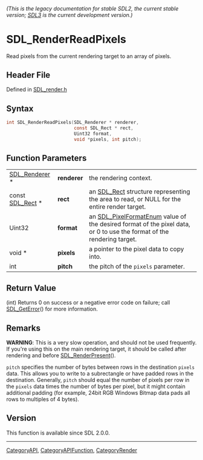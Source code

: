 ###### (This is the legacy documentation for stable SDL2, the current stable version; [SDL3](https://wiki.libsdl.org/SDL3/) is the current development version.)
# SDL_RenderReadPixels

Read pixels from the current rendering target to an array of pixels.

## Header File

Defined in [SDL_render.h](https://github.com/libsdl-org/SDL/blob/SDL2/include/SDL_render.h)

## Syntax

```c
int SDL_RenderReadPixels(SDL_Renderer * renderer,
                         const SDL_Rect * rect,
                         Uint32 format,
                         void *pixels, int pitch);
```

## Function Parameters

|                                |              |                                                                                                                                              |
| ------------------------------ | ------------ | -------------------------------------------------------------------------------------------------------------------------------------------- |
| [SDL_Renderer](SDL_Renderer) * | **renderer** | the rendering context.                                                                                                                       |
| const [SDL_Rect](SDL_Rect) *   | **rect**     | an [SDL_Rect](SDL_Rect) structure representing the area to read, or NULL for the entire render target.                                       |
| Uint32                         | **format**   | an [SDL_PixelFormatEnum](SDL_PixelFormatEnum) value of the desired format of the pixel data, or 0 to use the format of the rendering target. |
| void *                         | **pixels**   | a pointer to the pixel data to copy into.                                                                                                    |
| int                            | **pitch**    | the pitch of the `pixels` parameter.                                                                                                         |

## Return Value

(int) Returns 0 on success or a negative error code on failure; call
[SDL_GetError](SDL_GetError)() for more information.

## Remarks

**WARNING**: This is a very slow operation, and should not be used
frequently. If you're using this on the main rendering target, it should be
called after rendering and before [SDL_RenderPresent](SDL_RenderPresent)().

`pitch` specifies the number of bytes between rows in the destination
`pixels` data. This allows you to write to a subrectangle or have padded
rows in the destination. Generally, `pitch` should equal the number of
pixels per row in the `pixels` data times the number of bytes per pixel,
but it might contain additional padding (for example, 24bit RGB Windows
Bitmap data pads all rows to multiples of 4 bytes).

## Version

This function is available since SDL 2.0.0.

----
[CategoryAPI](CategoryAPI), [CategoryAPIFunction](CategoryAPIFunction), [CategoryRender](CategoryRender)


